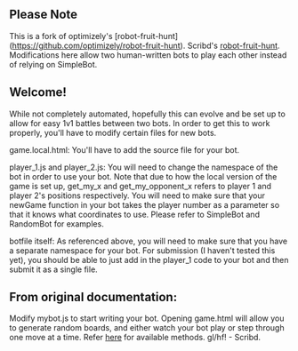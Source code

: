 ## Please Note
This is a fork of optimizely's [robot-fruit-hunt] (https://github.com/optimizely/robot-fruit-hunt). Scribd's [robot-fruit-hunt](https://github.com/scribd/robot-fruit-hunt). Modifications here allow two human-written bots to play each other instead of relying on SimpleBot.

## Welcome!

While not completely automated, hopefully this can evolve and be set up to allow for easy 1v1 battles between two bots. In order to get this to work properly, you'll have to modify certain files for new bots.

game.local.html: You'll have to add the source file for your bot.

player_1.js and player_2.js: You will need to change the namespace of the bot in order to use your bot. Note that due to how the local version of the game is set up, get_my_x and get_my_opponent_x refers to player 1 and player 2's positions respectively. You will need to make sure that your newGame function in your bot takes the player number as a parameter so that it knows what coordinates to use. Please refer to SimpleBot and RandomBot for examples.

botfile itself: As referenced above, you will need to make sure that you have a separate namespace for your bot. For submission (I haven't tested this yet), you should be able to just add in the player_1 code to your bot and then submit it as a single file.

## From original documentation: 

Modify mybot.js to start writing your bot. Opening game.html will allow you to generate random boards, and either watch your bot play or step through one move at a time. Refer [here](http://fruitbots.org/api/api) for available methods. gl/hf! - Scribd.